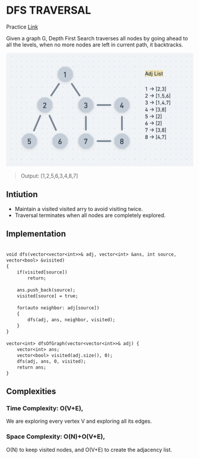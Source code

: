 # DFS TRAVERSAL

Practice [Link](https://www.geeksforgeeks.org/problems/depth-first-traversal-for-a-graph/1)

Given a graph G, 
Depth First Search traverses all nodes by going ahead to all the levels, when no more nodes are left in current path, it backtracks.

![Alt text](../images/dfs-traversal.png)

> Output: [1,2,5,6,3,4,8,7]



## Intiution
- Maintain a visited visited arry to avoid visiting twice.
- Traversal terminates when all nodes are completely explored.


## Implementation

```

void dfs(vector<vector<int>>& adj, vector<int> &ans, int source, vector<bool> &visited)
{
    if(visited[source])
        return;
        
    ans.push_back(source);
    visited[source] = true;
        
    for(auto neighbor: adj[source])
    {
        dfs(adj, ans, neighbor, visited);
    }
}

vector<int> dfsOfGraph(vector<vector<int>>& adj) {
    vector<int> ans;
    vector<bool> visited(adj.size(), 0);
    dfs(adj, ans, 0, visited);
    return ans;
}
```


## Complexities

### Time Complexity: O(V+E), 
We are exploring every vertex V and exploring all its edges. 



### Space Complexity: O(N)+O(V+E), 
O(N) to keep visited nodes, and O(V+E) to create the adjacency list.